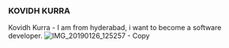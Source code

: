 ### KOVIDH KURRA
Kovidh Kurra - I am from hyderabad, i want to become a software developer.
![IMG_20190126_125257 - Copy](https://user-images.githubusercontent.com/111768926/188514216-7b68534b-868b-42a8-830d-ea48833748d3.jpg)

